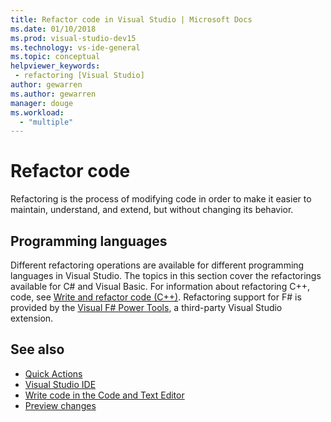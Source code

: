 ```yaml
---
title: Refactor code in Visual Studio | Microsoft Docs
ms.date: 01/10/2018
ms.prod: visual-studio-dev15
ms.technology: vs-ide-general
ms.topic: conceptual
helpviewer_keywords:
 - refactoring [Visual Studio]
author: gewarren
ms.author: gewarren
manager: douge
ms.workload:
  - "multiple"
---
```

# Refactor code

Refactoring is the process of modifying code in order to make it easier to maintain, understand, and extend, but without changing its behavior.

## Programming languages

Different refactoring operations are available for different programming languages in Visual Studio. The topics in this section cover the refactorings available for C# and Visual Basic. For information about refactoring C++, code, see [Write and refactor code (C++)](/cpp/ide/writing-and-refactoring-code-cpp). Refactoring support for F# is provided by the [Visual F# Power Tools](https://marketplace.visualstudio.com/items?itemName=FSharpSoftwareFoundation.VisualFPowerTools), a third-party Visual Studio extension.

## See also

- [Quick Actions](../ide/quick-actions.md)
- [Visual Studio IDE](../ide/visual-studio-ide.md)
- [Write code in the Code and Text Editor](../ide/writing-code-in-the-code-and-text-editor.md)
- [Preview changes](../ide/preview-changes.md)
